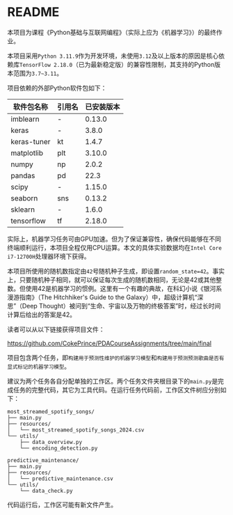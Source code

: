 # README

本项目为课程《Python基础与互联网编程》（实际上应为《机器学习》）的最终作业。

本项目采用`Python 3.11.9`作为开发环境，未使用`3.12`及以上版本的原因是核心依赖库`TensorFlow 2.18.0`（已为最新稳定版）的兼容性限制，其支持的Python版本范围为`3.7~3.11`。

项目依赖的外部Python软件包如下：

| 软件包名称           | 引用名 | 已安装版本 |
|----------------------|--------|------------|
| imblearn             | -      | 0.13.0     |
| keras                | -      | 3.8.0      |
| keras-tuner          | kt     | 1.4.7      |
| matplotlib           | plt    | 3.10.0     |
| numpy                | np     | 2.0.2      |
| pandas               | pd     | 22.3       |
| scipy                | -      | 1.15.0     |
| seaborn              | sns    | 0.13.2     |
| sklearn              | -      | 1.6.0      |
| tensorflow           | tf     | 2.18.0     |

实际上，机器学习任务可由GPU加速。但为了保证兼容性，确保代码能够在不同终端顺利运行，本项目全程仅用CPU运算。本文的具体实验数据均在`Intel Core i7-12700H`处理器环境下获得。

本项目所使用的随机数指定由`42`号随机种子生成，即设置`random_state=42`。事实上，只要随机种子相同，就可以保证每次生成的随机数相同，无论是42或其他整数。但使用42是机器学习的惯例。这里有一个有趣的典故，在科幻小说《银河系漫游指南》（The Hitchhiker's Guide to the Galaxy）中，超级计算机“深思”（Deep Thought）被问到“生命、宇宙以及万物的终极答案”时，经过长时间计算后给出的答案是42。

读者可以从以下链接获得项目文件：

https://github.com/CokePrince/PDACourseAssignments/tree/main/final

项目包含两个任务，即`构建用于预测性维护的机器学习模型`和`构建用于预测预测歌曲是否有显式标记的机器学习模型`。

建议为两个任务各自分配单独的工作区。两个任务文件夹根目录下的`main.py`是完成任务的完整代码，其它为工具代码。在运行任务代码前，工作区文件树应分别如下：

```
most_streamed_spotify_songs/
├── main.py
├── resources/
│   └── most_streamed_spotify_songs_2024.csv
└── utils/
    ├── data_overview.py
    └── encoding_detection.py
```

```
predictive_maintenance/
├── main.py
├── resources/
│   └── predictive_maintenance.csv
└── utils/
    └── data_check.py
```

代码运行后，工作区可能有新文件产生。
